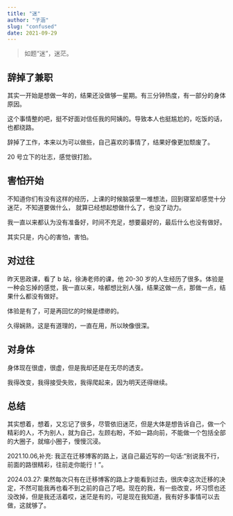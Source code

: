 ```yaml
---
title: "迷"
author: "子涵"
slug: "confused"
date: 2021-09-29
---
```


> 如题“迷”，迷茫。

## 辞掉了兼职

其实一开始是想做一年的，结果还没做够一星期。有三分钟热度，有一部分的身体原因。

这个事情整的吧，挺不好面对信任我的阿姨的。导致本人也挺尴尬的，吃饭的话，也都绕路。

辞掉了工作，本来以为可以做些，自己喜欢的事情了，结果好像更加颓废了。

20 号立下的壮志，感觉很打脸。

## 害怕开始

不知道你们有没有这样的经历，上课的时候脑袋里一堆想法，回到寝室却感觉十分迷茫，不知道要做什么，
就算已经想起想做什么了，也没了动力。

我一直以来都认为没有准备好，时间不充足，想要最好的，最后什么也没有做好。

其实只是，内心的害怕，害怕。

## 对过往

昨天思政课，看了 b 站，徐涛老师的课，他 20-30 岁的人生经历了很多。体验是一种会忘掉的感觉，我一直以来，啥都想比别人强，结果这做一点，那做一点，结果什么都没有做好。

体验是有了，可是再回忆的时候是缥缈的。

久得娴熟，这是有道理的，一直在用，所以映像很深。

## 对身体

身体现在很虚，很虚，但是我却还是在无尽的透支。

我得改变，我得接受失败，我得爬起来，因为明天还得继续。

## 总结

其实想着，想着，又忘记了很多，尽管依旧迷茫，但是大体是想告诉自己，做一个精彩的人，不为别人，就为自己，左顾右盼，不如一路向前，不能做一个包括全部的大圈子，就缩小圈子，慢慢沉浸。

2021.10.06,补充: 我正在迁移博客的路上，送自己最近写的一句话:“别说我不行，前面的路很精彩，往前走你能行！”。

2024.03.27: 果然每次只有在迁移博客的路上才能看到过去，很庆幸这次迁移的决定，不然可能我再也看不到之前的自己了吧。现在的我，有一些改变，坏习惯也还没改掉，但是我还活着哎，迷茫是有的，可是现在我知道，我有好多事情可以去做，这就够了。
